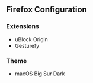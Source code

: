 ## Firefox Configuration

### Extensions

- uBlock Origin
- Gesturefy

### Theme

- macOS Big Sur Dark